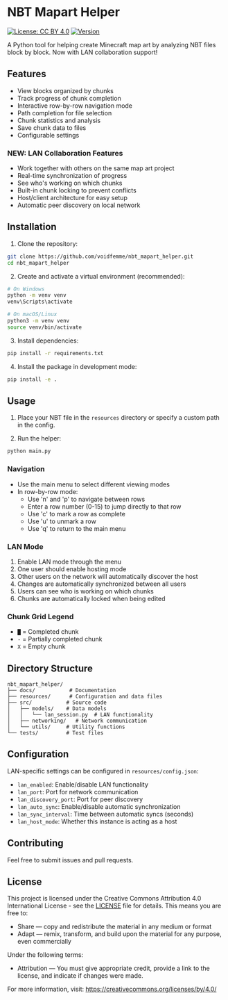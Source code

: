 # NBT Mapart Helper

[![License: CC BY 4.0](https://img.shields.io/badge/License-CC_BY_4.0-lightgrey.svg)](https://creativecommons.org/licenses/by/4.0/)
[![Version](https://img.shields.io/badge/version-0.2.1-blue.svg)]()

A Python tool for helping create Minecraft map art by analyzing NBT files block by block. Now with LAN collaboration support!

## Features

- View blocks organized by chunks
- Track progress of chunk completion
- Interactive row-by-row navigation mode
- Path completion for file selection
- Chunk statistics and analysis
- Save chunk data to files
- Configurable settings

### NEW: LAN Collaboration Features
- Work together with others on the same map art project
- Real-time synchronization of progress
- See who's working on which chunks
- Built-in chunk locking to prevent conflicts
- Host/client architecture for easy setup
- Automatic peer discovery on local network

## Installation

1. Clone the repository:
```bash
git clone https://github.com/voidfemme/nbt_mapart_helper.git
cd nbt_mapart_helper
```

2. Create and activate a virtual environment (recommended):
```bash
# On Windows
python -m venv venv
venv\Scripts\activate

# On macOS/Linux
python3 -m venv venv
source venv/bin/activate
```

3. Install dependencies:
```bash
pip install -r requirements.txt
```

4. Install the package in development mode:
```bash
pip install -e .
```

## Usage

1. Place your NBT file in the `resources` directory or specify a custom path in the config.

2. Run the helper:
```bash
python main.py
```

### Navigation

- Use the main menu to select different viewing modes
- In row-by-row mode:
  - Use 'n' and 'p' to navigate between rows
  - Enter a row number (0-15) to jump directly to that row
  - Use 'c' to mark a row as complete
  - Use 'u' to unmark a row
  - Use 'q' to return to the main menu

### LAN Mode

1. Enable LAN mode through the menu
2. One user should enable hosting mode
3. Other users on the network will automatically discover the host
4. Changes are automatically synchronized between all users
5. Users can see who is working on which chunks
6. Chunks are automatically locked when being edited

### Chunk Grid Legend

- `█` = Completed chunk
- `-` = Partially completed chunk
- `X` = Empty chunk

## Directory Structure

```
nbt_mapart_helper/
├── docs/           # Documentation
├── resources/      # Configuration and data files
├── src/           # Source code
│   ├── models/    # Data models
│   │   └── lan_session.py  # LAN functionality
│   ├── networking/   # Network communication
│   └── utils/     # Utility functions
└── tests/         # Test files
```

## Configuration

LAN-specific settings can be configured in `resources/config.json`:
- `lan_enabled`: Enable/disable LAN functionality
- `lan_port`: Port for network communication
- `lan_discovery_port`: Port for peer discovery
- `lan_auto_sync`: Enable/disable automatic synchronization
- `lan_sync_interval`: Time between automatic syncs (seconds)
- `lan_host_mode`: Whether this instance is acting as a host

## Contributing

Feel free to submit issues and pull requests.

## License

This project is licensed under the Creative Commons Attribution 4.0 International License - see the [LICENSE](LICENSE) file for details. This means you are free to:

- Share — copy and redistribute the material in any medium or format
- Adapt — remix, transform, and build upon the material for any purpose, even commercially

Under the following terms:
- Attribution — You must give appropriate credit, provide a link to the license, and indicate if changes were made.

For more information, visit: https://creativecommons.org/licenses/by/4.0/

